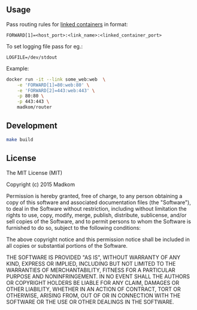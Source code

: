 ## Usage

Pass routing rules for [linked containers](https://docs.docker.com/userguide/dockerlinks/) in format:

```
FORWARD[1]=<host_port>:<link_name>:<linked_container_port>
```

To set logging file pass for eg.:

```
LOGFILE=/dev/stdout
```

Example:

```bash
docker run -it --link some_web:web  \
    -e 'FORWARD[1]=80:web:80' \
    -e 'FORWARD[2]=443:web:443' \
    -p 80:80 \
    -p 443:443 \
    madkom/router
```

## Development

```bash
make build
```

## License

The MIT License (MIT)

Copyright (c) 2015 Madkom

Permission is hereby granted, free of charge, to any person obtaining a copy
of this software and associated documentation files (the "Software"), to deal
in the Software without restriction, including without limitation the rights
to use, copy, modify, merge, publish, distribute, sublicense, and/or sell
copies of the Software, and to permit persons to whom the Software is
furnished to do so, subject to the following conditions:

The above copyright notice and this permission notice shall be included in all
copies or substantial portions of the Software.

THE SOFTWARE IS PROVIDED "AS IS", WITHOUT WARRANTY OF ANY KIND, EXPRESS OR
IMPLIED, INCLUDING BUT NOT LIMITED TO THE WARRANTIES OF MERCHANTABILITY,
FITNESS FOR A PARTICULAR PURPOSE AND NONINFRINGEMENT. IN NO EVENT SHALL THE
AUTHORS OR COPYRIGHT HOLDERS BE LIABLE FOR ANY CLAIM, DAMAGES OR OTHER
LIABILITY, WHETHER IN AN ACTION OF CONTRACT, TORT OR OTHERWISE, ARISING FROM,
OUT OF OR IN CONNECTION WITH THE SOFTWARE OR THE USE OR OTHER DEALINGS IN THE
SOFTWARE.
